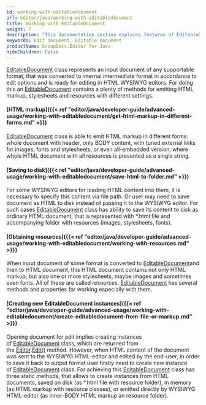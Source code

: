 ```yaml
---
id: working-with-editabledocument
url: editor/java/working-with-editabledocument
title: Working with EditableDocument
weight: 7
description: "This documentation section explains features of EditableDocument class when editing document with GroupDocs.Editor for Java API."
keywords: Edit document, Editable document
productName: GroupDocs.Editor for Java
hideChildren: False
---
```

[EditableDocument](https://apireference.groupdocs.com/editor/java/com.groupdocs.editor/editabledocument) class represents an input document of any supportable format, that was converted to internal intermediate format in accordance to edit options and is ready for editing in HTML WYSIWYG editors. For doing this an [EditableDocument](https://apireference.groupdocs.com/editor/java/com.groupdocs.editor/editabledocument) contains a plenty of methods for emitting HTML markup, stylesheets and resources with different settings.

#### [HTML markup]({{< ref "editor/java/developer-guide/advanced-usage/working-with-editabledocument/get-html-markup-in-different-forms.md" >}})

[EditableDocument](https://apireference.groupdocs.com/editor/java/com.groupdocs.editor/editabledocument) class is able to emit HTML markup in different forms: whole document with header, only BODY content, with tuned external links for images, fonts and stylesheets, or even all-embedded version, where whole HTML document with all resources is presented as a single string.

#### [Saving to disk]({{< ref "editor/java/developer-guide/advanced-usage/working-with-editabledocument/save-html-to-folder.md" >}})

For some WYSIWYG editors for loading HTML content into them, it is necessary to specify this content via file path. Or user may need to save document as HTML to disk instead of passing it to the WYSIWYG editor. For such cases [EditableDocument](https://apireference.groupdocs.com/editor/java/com.groupdocs.editor/editabledocument) class has ability to save its content to disk as ordinary HTML document, that is represented with \*.html file and accompanying folder with resources (images, stylesheets, fonts).

#### [Obtaining resources]({{< ref "editor/java/developer-guide/advanced-usage/working-with-editabledocument/working-with-resources.md" >}})

When input document of some format is converted to [EditableDocument](https://apireference.groupdocs.com/editor/java/com.groupdocs.editor/editabledocument)and then to HTML document, this HTML document contains not only HTML markup, but also one or more stylesheets, maybe images and sometimes even fonts. All of these are called *resources*. [EditableDocument](https://apireference.groupdocs.com/editor/java/com.groupdocs.editor/editabledocument) has several methods and properties for working especially with them.

#### [Creating new EditableDocument instances]({{< ref "editor/java/developer-guide/advanced-usage/working-with-editabledocument/create-editabledocument-from-file-or-markup.md" >}})

Opening document for edit implies creating instances of [EditableDocument](https://apireference.groupdocs.com/editor/java/com.groupdocs.editor/editabledocument) class, which are returned from the [Editor](https://apireference.groupdocs.com/editor/java/com.groupdocs.editor/editor).[Edit()](https://apireference.groupdocs.com/editor/java/com.groupdocs.editor/editor/methods/edit) method. However, when HTML content of the document was sent to the WYSIWYG HTML-editor and edited by the end-user, in order to save it back to output format user firstly need to create new instance of [EditableDocument](https://apireference.groupdocs.com/editor/java/com.groupdocs.editor/editabledocument) class. For achieving this [EditableDocument](https://apireference.groupdocs.com/editor/java/com.groupdocs.editor/editabledocument) class has three static methods, that allows to create instances from HTML documents, saved on disk (as \*.html file with resource folder), in memory (as HTML markup with resource classes), or emitted directly by WYSIWYG HTML-editor (as inner-BODY HTML markup an resource folder).
